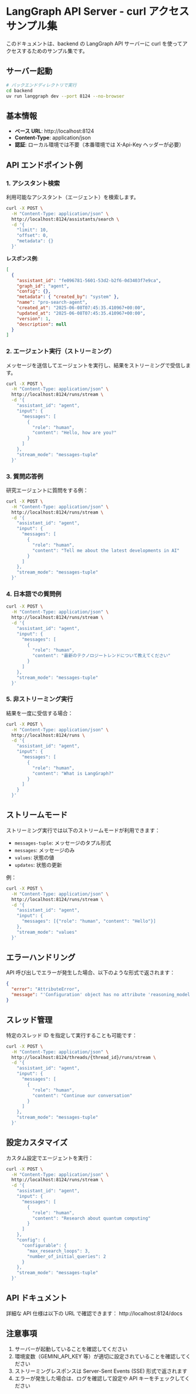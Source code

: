# LangGraph API Server - curl アクセスサンプル集

このドキュメントは、backend の LangGraph API サーバーに curl を使ってアクセスするためのサンプル集です。

## サーバー起動

```bash
# バックエンドディレクトリで実行
cd backend
uv run langgraph dev --port 8124 --no-browser
```

## 基本情報

- **ベース URL**: http://localhost:8124
- **Content-Type**: application/json
- **認証**: ローカル環境では不要（本番環境では X-Api-Key ヘッダーが必要）

## API エンドポイント例

### 1. アシスタント検索

利用可能なアシスタント（エージェント）を検索します。

```bash
curl -X POST \
  -H "Content-Type: application/json" \
  http://localhost:8124/assistants/search \
  -d '{
    "limit": 10,
    "offset": 0,
    "metadata": {}
  }'
```

**レスポンス例**:

```json
[
  {
    "assistant_id": "fe096781-5601-53d2-b2f6-0d3403f7e9ca",
    "graph_id": "agent",
    "config": {},
    "metadata": { "created_by": "system" },
    "name": "pro-search-agent",
    "created_at": "2025-06-08T07:45:35.410967+00:00",
    "updated_at": "2025-06-08T07:45:35.410967+00:00",
    "version": 1,
    "description": null
  }
]
```

### 2. エージェント実行（ストリーミング）

メッセージを送信してエージェントを実行し、結果をストリーミングで受信します。

```bash
curl -X POST \
  -H "Content-Type: application/json" \
  http://localhost:8124/runs/stream \
  -d '{
    "assistant_id": "agent",
    "input": {
      "messages": [
        {
          "role": "human",
          "content": "Hello, how are you?"
        }
      ]
    },
    "stream_mode": "messages-tuple"
  }'
```

### 3. 質問応答例

研究エージェントに質問をする例：

```bash
curl -X POST \
  -H "Content-Type: application/json" \
  http://localhost:8124/runs/stream \
  -d '{
    "assistant_id": "agent",
    "input": {
      "messages": [
        {
          "role": "human",
          "content": "Tell me about the latest developments in AI"
        }
      ]
    },
    "stream_mode": "messages-tuple"
  }'
```

### 4. 日本語での質問例

```bash
curl -X POST \
  -H "Content-Type: application/json" \
  http://localhost:8124/runs/stream \
  -d '{
    "assistant_id": "agent",
    "input": {
      "messages": [
        {
          "role": "human",
          "content": "最新のテクノロジートレンドについて教えてください"
        }
      ]
    },
    "stream_mode": "messages-tuple"
  }'
```

### 5. 非ストリーミング実行

結果を一度に受信する場合：

```bash
curl -X POST \
  -H "Content-Type: application/json" \
  http://localhost:8124/runs \
  -d '{
    "assistant_id": "agent",
    "input": {
      "messages": [
        {
          "role": "human",
          "content": "What is LangGraph?"
        }
      ]
    }
  }'
```

## ストリームモード

ストリーミング実行では以下のストリームモードが利用できます：

- `messages-tuple`: メッセージのタプル形式
- `messages`: メッセージのみ
- `values`: 状態の値
- `updates`: 状態の更新

例：

```bash
curl -X POST \
  -H "Content-Type: application/json" \
  http://localhost:8124/runs/stream \
  -d '{
    "assistant_id": "agent",
    "input": {
      "messages": [{"role": "human", "content": "Hello"}]
    },
    "stream_mode": "values"
  }'
```

## エラーハンドリング

API 呼び出しでエラーが発生した場合、以下のような形式で返されます：

```json
{
  "error": "AttributeError",
  "message": "'Configuration' object has no attribute 'reasoning_model'"
}
```

## スレッド管理

特定のスレッド ID を指定して実行することも可能です：

```bash
curl -X POST \
  -H "Content-Type: application/json" \
  http://localhost:8124/threads/{thread_id}/runs/stream \
  -d '{
    "assistant_id": "agent",
    "input": {
      "messages": [
        {
          "role": "human",
          "content": "Continue our conversation"
        }
      ]
    },
    "stream_mode": "messages-tuple"
  }'
```

## 設定カスタマイズ

カスタム設定でエージェントを実行：

```bash
curl -X POST \
  -H "Content-Type: application/json" \
  http://localhost:8124/runs/stream \
  -d '{
    "assistant_id": "agent",
    "input": {
      "messages": [
        {
          "role": "human",
          "content": "Research about quantum computing"
        }
      ]
    },
    "config": {
      "configurable": {
        "max_research_loops": 3,
        "number_of_initial_queries": 2
      }
    },
    "stream_mode": "messages-tuple"
  }'
```

## API ドキュメント

詳細な API 仕様は以下の URL で確認できます：
http://localhost:8124/docs

## 注意事項

1. サーバーが起動していることを確認してください
2. 環境変数（GEMINI_API_KEY 等）が適切に設定されていることを確認してください
3. ストリーミングレスポンスは Server-Sent Events (SSE) 形式で返されます
4. エラーが発生した場合は、ログを確認して設定や API キーをチェックしてください
